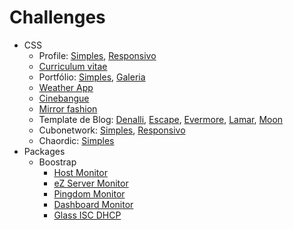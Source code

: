 # Challenges

* CSS
  * Profile: [Simples](css/profile-simple/), [Responsivo](css/profile-responsive/)
  * [Curriculum vitae](css/curriculum-vitae/)
  * Portfólio: [Simples](css/portfolio-simple/), [Galeria](css/portfolio-gallery/)
  * [Weather App](css/weather-responsive/)
  * [Cinebangue](css/cinebangue-responsive/)
  * [Mirror fashion](css/mirrorfashion/)
  * Template de Blog: [Denalli](css/blog-denalli/), [Escape](css/blog-escape/), [Evermore](css/blog-evermore/), [Lamar](css/blog-lamar/), [Moon](css/blog-moon/)
  * Cubonetwork: [Simples](css/cubonetwork-simple/), [Responsivo](css/cubonetwork-responsive/)
  * Chaordic: [Simples](css/chaordic-simple/)
* Packages
  * Boostrap
    * [Host Monitor](packages/bootstrap/host-monitor/)
    * [eZ Server Monitor](packages/bootstrap/ez-server-monitor/)
    * [Pingdom Monitor](packages/bootstrap/pingdom-monitor/)
    * [Dashboard Monitor](packages/bootstrap/dashboard-monitor/)
    * [Glass ISC DHCP](packages/bootstrap/glass-isc-dhcp/)